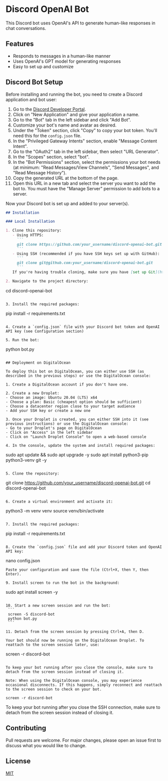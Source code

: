 # Discord OpenAI Bot

This Discord bot uses OpenAI's API to generate human-like responses in chat conversations.

## Features

- Responds to messages in a human-like manner
- Uses OpenAI's GPT model for generating responses
- Easy to set up and customize

## Discord Bot Setup

Before installing and running the bot, you need to create a Discord application and bot user:

1. Go to the [Discord Developer Portal](https://discord.com/developers/applications).
2. Click on "New Application" and give your application a name.
3. Go to the "Bot" tab in the left sidebar and click "Add Bot".
4. Customize your bot's name and avatar as desired.
5. Under the "Token" section, click "Copy" to copy your bot token. You'll need this for the `config.json` file.
6. In the "Privileged Gateway Intents" section, enable "Message Content Intent".
7. Go to the "OAuth2" tab in the left sidebar, then select "URL Generator".
8. In the "Scopes" section, select "bot".
9. In the "Bot Permissions" section, select the permissions your bot needs (at minimum: "Read Messages/View Channels", "Send Messages", and "Read Message History").
10. Copy the generated URL at the bottom of the page.
11. Open this URL in a new tab and select the server you want to add the bot to. You must have the "Manage Server" permission to add bots to a server.

Now your Discord bot is set up and added to your server(s).

```markdown
## Installation

### Local Installation

1. Clone this repository:
   - Using HTTPS:
     ```
     git clone https://github.com/your_username/discord-openai-bot.git
     ```
   - Using SSH (recommended if you have SSH keys set up with GitHub):
     ```
     git clone git@github.com:your_username/discord-openai-bot.git
     ```
   If you're having trouble cloning, make sure you have [set up Git](https://docs.github.com/en/get-started/quickstart/set-up-git) correctly.

2. Navigate to the project directory:
   ```
   cd discord-openai-bot
   ```

3. Install the required packages:
   ```
   pip install -r requirements.txt
   ```

4. Create a `config.json` file with your Discord bot token and OpenAI API key (see Configuration section)

5. Run the bot:
   ```
   python bot.py
   ```

## Deployment on DigitalOcean

To deploy this bot on DigitalOcean, you can either use SSH (as described in the previous steps) or use the DigitalOcean console:

1. Create a DigitalOcean account if you don't have one.

2. Create a new Droplet:
   - Choose an image: Ubuntu 20.04 (LTS) x64
   - Choose a plan: Basic (cheapest option should be sufficient)
   - Choose a datacenter region close to your target audience
   - Add your SSH key or create a new one

3. Once your Droplet is created, you can either SSH into it (see previous instructions) or use the DigitalOcean console:
   - Go to your Droplet's page on DigitalOcean
   - Click on "Access" in the left sidebar
   - Click on "Launch Droplet Console" to open a web-based console

4. In the console, update the system and install required packages:
   ```
   sudo apt update && sudo apt upgrade -y
   sudo apt install python3-pip python3-venv git -y
   ```

5. Clone the repository:
   ```
   git clone https://github.com/your_username/discord-openai-bot.git
   cd discord-openai-bot
   ```

6. Create a virtual environment and activate it:
   ```
   python3 -m venv venv
   source venv/bin/activate
   ```

7. Install the required packages:
   ```
   pip install -r requirements.txt
   ```

8. Create the `config.json` file and add your Discord token and OpenAI API key:
   ```
   nano config.json
   ```
   Paste your configuration and save the file (Ctrl+X, then Y, then Enter).

9. Install screen to run the bot in the background:
   ```
   sudo apt install screen -y
   ```

10. Start a new screen session and run the bot:
    ```
    screen -S discord-bot
    python bot.py
    ```

11. Detach from the screen session by pressing Ctrl+A, then D.

Your bot should now be running on the DigitalOcean Droplet. To reattach to the screen session later, use:
```
screen -r discord-bot
```

To keep your bot running after you close the console, make sure to detach from the screen session instead of closing it.

Note: When using the DigitalOcean console, you may experience occasional disconnects. If this happens, simply reconnect and reattach to the screen session to check on your bot.
```
```
screen -r discord-bot
```

To keep your bot running after you close the SSH connection, make sure to detach from the screen session instead of closing it.

## Contributing

Pull requests are welcome. For major changes, please open an issue first to discuss what you would like to change.

## License

[MIT](https://choosealicense.com/licenses/mit/)
